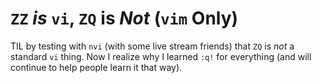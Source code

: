 # `ZZ` *is* `vi`, `ZQ` is *Not* (`vim` Only)

TIL by testing with `nvi` (with some live stream friends) that `ZQ` is
*not* a standard `vi` thing. Now I realize why I learned `:q!` for
everything (and will continue to help people learn it that way).
